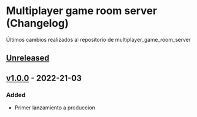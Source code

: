 # Multiplayer game room server (Changelog)
Últimos cambios realizados al repositorio de multiplayer_game_room_server

<!-- Added | Changed | Fixed | Removed -->
## [Unreleased]

## [v1.0.0] - 2022-21-03
### Added
- Primer lanzamiento a produccion


[Unreleased]: https://github.com/Gabrieldrc/multiplayer_game_room_server/compare/1.0.0...HEAD
[v1.0.0]: https://github.com/Gabrieldrc/multiplayer_game_room_server/tags/1.0.0
